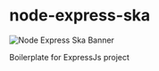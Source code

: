 # node-express-ska
![Node Express Ska Banner](https://ik.imagekit.io/4e2sp9pwo/github-banner/node-express-ska.webp)

Boilerplate for ExpressJs project
